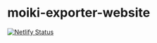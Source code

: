 # moiki-exporter-website

[![Netlify Status](https://api.netlify.com/api/v1/badges/3fbfbe4c-fbb9-47a6-b2c4-90a54db422d4/deploy-status)](https://app.netlify.com/sites/moiki-exporter/deploys)
